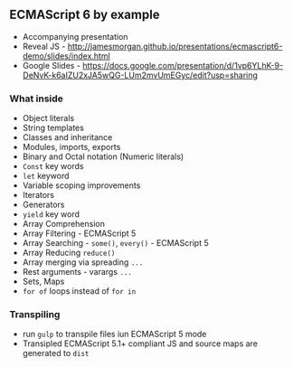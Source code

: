 ## ECMAScript 6 by example

* Accompanying presentation
 * Reveal JS - http://jamesmorgan.github.io/presentations/ecmascript6-demo/slides/index.html
 * Google Slides - https://docs.google.com/presentation/d/1vp6YLhK-9-DeNvK-k6aIZU2xJA5wQG-LUm2mvUmEGyc/edit?usp=sharing

### What inside
* Object literals
* String templates
* Classes and inheritance
* Modules, imports, exports
* Binary and Octal notation (Numeric literals)
* `Const` key words
* `let` keyword
* Variable scoping improvements
* Iterators
* Generators
* `yield` key word
* Array Comprehension
* Array Filtering - ECMAScript 5
* Array Searching - `some()`, `every()` - ECMAScript 5
* Array Reducing `reduce()`
* Array merging via spreading `...`
* Rest arguments - varargs `...`
* Sets, Maps
* `for of` loops instead of `for in`

### Transpiling

* run `gulp` to transpile files iun ECMAScript 5 mode
* Transipled ECMAScript 5.1+ compliant JS and source maps are generated to `dist`
